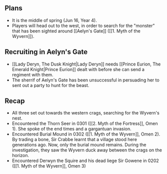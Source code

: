 ## Plans
- It is the middle of spring (Jun 16, Year 4).
- Players will head out to the west, in order to search for the "monster" that has been sighted around [[Aelyn's Gate]] ([[1. Myth of the Wyvern]]).

## Recruiting in Aelyn's Gate
- [[Lady Deryn, The Dusk Knight|Lady Deryn]] needs [[Prince Eurion, The Emerald Knight|Prince Eurion]] dealt with before she can send a regiment with them.
- The sherrif of Aelyn's Gate has been unsuccessful in persuading her to sent out a party to hunt for the beast.

## Recap
- All three set out towards the western crags, searching for the Wyvern's nest.
- Encountered the Thorn Seer in 0301 ([[2. Myth of the Fortress]], Omen 1). She spoke of the end times and a gargantuan invasion.
- Encountered Burial Mound in 0302 ([[1. Myth of the Wyvern]], Omen 2). By trading a bone, Sir Crabbe learnt that a village stood here generations ago. Now, only the burial mound remains. During the investigation, they saw the Wyvern duck away between the crags on the horizon.
- Encountered Derwyn the Squire and his dead liege Sir Gowene in 0202 ([[1. Myth of the Wyvern]], Omen 3)